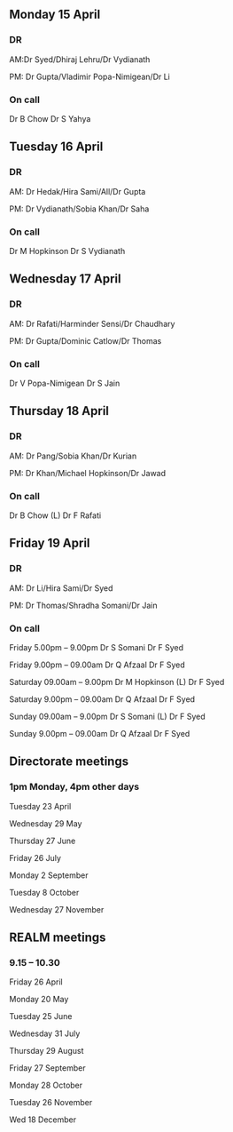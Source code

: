 ## Monday 15 April

### DR 
AM:Dr Syed/Dhiraj Lehru/Dr Vydianath

PM: Dr Gupta/Vladimir Popa-Nimigean/Dr Li

### On call
Dr B Chow	Dr S Yahya

## Tuesday 16 April

### DR 
AM: Dr Hedak/Hira Sami/All/Dr Gupta

PM: Dr Vydianath/Sobia Khan/Dr Saha

### On call
Dr M Hopkinson	Dr S Vydianath

## Wednesday 17 April

### DR 
AM: Dr Rafati/Harminder Sensi/Dr Chaudhary

PM: Dr Gupta/Dominic Catlow/Dr Thomas

### On call
Dr V Popa-Nimigean	Dr S Jain 


## Thursday 18 April

### DR 
AM: Dr Pang/Sobia Khan/Dr Kurian

PM: Dr Khan/Michael Hopkinson/Dr Jawad

### On call
Dr B Chow (L)	Dr F Rafati


## Friday 19 April

### DR 
AM: Dr Li/Hira Sami/Dr Syed

PM: Dr Thomas/Shradha Somani/Dr Jain

### On call
Friday 5.00pm – 9.00pm	Dr S Somani	Dr F Syed

Friday 9.00pm – 09.00am	Dr Q Afzaal	Dr F Syed

Saturday 09.00am – 9.00pm	Dr M Hopkinson (L)	Dr F Syed

Saturday 9.00pm – 09.00am	Dr Q Afzaal	Dr F Syed

Sunday 09.00am – 9.00pm	Dr S Somani (L)	Dr F Syed

Sunday 9.00pm – 09.00am	Dr Q Afzaal	Dr F Syed

## Directorate meetings  
### 1pm Monday, 4pm other days

Tuesday 23 April

Wednesday 29 May

Thursday 27 June

Friday 26 July

Monday 2 September

Tuesday 8 October

Wednesday 27 November


## REALM meetings
### 9.15 – 10.30

Friday 26 April

Monday 20 May	

Tuesday 25 June 	

Wednesday 31 July 	

Thursday 29 August	

Friday 27 September

Monday 28 October  

Tuesday 26 November		

Wed 18 December	




